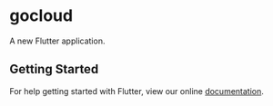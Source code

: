 # gocloud

A new Flutter application.

## Getting Started

For help getting started with Flutter, view our online
[documentation](https://flutter.io/).
